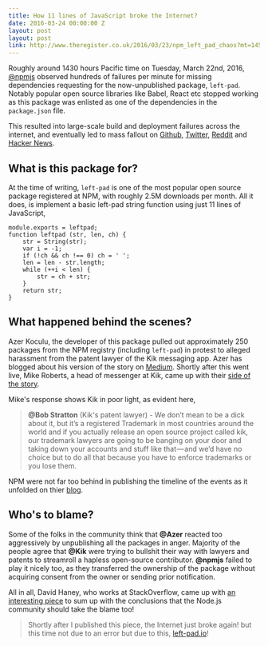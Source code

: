 ```yaml
---
title: How 11 lines of JavaScript broke the Internet?
date: 2016-03-24 00:00:00 Z
layout: post
layout: post
link: http://www.theregister.co.uk/2016/03/23/npm_left_pad_chaos?mt=1458754433021
---
```


Roughly around 1430 hours Pacific time on Tuesday, March 22nd, 2016, [@npmjs](https://www.npmjs.com)
observed hundreds of failures per minute for missing dependencies requesting
for the now-unpublished package, `left-pad`. Notably popular open source libraries
like Babel, React etc stopped working as this package was enlisted as one of the
dependencies in the `package.json` file.  

<!-- more -->

This resulted into large-scale build and deployment
failures across the internet, and eventually led to mass fallout on [Github](https://github.com/azer/left-pad/issues/4),
[Twitter](https://twitter.com/search?f=tweets&vertical=default&q=left-pad%20npm&src=typd),
[Reddit](https://www.reddit.com/r/programming/comments/4bjss2/an_11_line_npm_package_called_leftpad_with_only/) and
[Hacker News](https://news.ycombinator.com/item?id=11340510).

## What is this package for?

At the time of writing, `left-pad` is one of the most popular open source package
registered at NPM, with roughly 2.5M downloads per month. All it does, is implement
a basic left-pad string function using just 11 lines of JavaScript,

```
module.exports = leftpad;
function leftpad (str, len, ch) {
    str = String(str);
    var i = -1;
    if (!ch && ch !== 0) ch = ' ';
    len = len - str.length;
    while (++i < len) {
        str = ch + str;
    }
    return str;
}
```

## What happened behind the scenes?

Azer Koculu, the developer of this package pulled out approximately 250 packages
from the NPM registry (including `left-pad`) in protest to alleged harassment from
the patent lawyer of the Kik messaging app. Azer has blogged about his version
of the story on [Medium](https://medium.com/@azerbike/i-ve-just-liberated-my-modules-9045c06be67c#.viwantd7j).
Shortly after this went live, Mike Roberts, a head of messenger at Kik, came up
with their [side of the story](https://medium.com/@mproberts/a-discussion-about-the-breaking-of-the-internet-3d4d2a83aa4d#.fda03v7ce).

Mike's response shows Kik in poor light, as evident here,

> **@Bob Stratton** (Kik's patent lawyer) - We don’t mean to be a dick about it, but
 it’s a registered Trademark in most countries around the world and if you
 actually release an open source project called kik, our trademark lawyers are
 going to be banging on your door and taking down your accounts and stuff like
 that — and we’d have no choice but to do all that because you have to enforce
 trademarks or you lose them.

NPM were not far too behind in publishing the timeline of the events as it unfolded
on thier [blog](http://blog.npmjs.org/post/141577284765/kik-left-pad-and-npm).

## Who's to blame?

Some of the folks in the community think that **@Azer** reacted too aggressively
by unpublishing all the packages in anger. Majority of the people agree that **@Kik**
were trying to bullshit their way with lawyers and patents to streamroll a hapless
open-source contributor. **@npmjs** failed to play it nicely too, as they transferred
the ownership of the package without acquiring consent from the owner or sending
prior notification.

All in all, David Haney, who works at StackOverflow, came up with [an interesting
piece](http://www.haneycodes.net/npm-left-pad-have-we-forgotten-how-to-program/)
to sum up with the conclusions that the Node.js community should take the blame too!

> Shortly after I published this piece, the Internet just broke again! but this
time not due to an error but due to this, [left-pad.io](http://left-pad.io/)!
